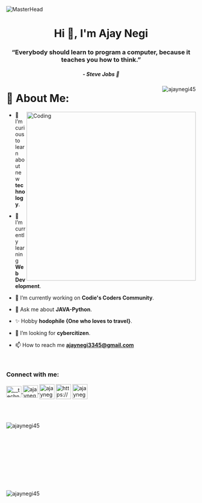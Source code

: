 ![MasterHead](https://1.bp.blogspot.com/-7A4WynwLsMw/XbBpCXG8fHI/AAAAAAAAMt4/uOa1bpLskYgrwGbllhSu2SDj_Mig8SXJQCLcBGAsYHQ/s1600/2000_600px.gif)
<h1 align="center">Hi 👋,&nbsp;I'm Ajay Negi</h1>
<h3 align="center">“Everybody should learn to program a computer, because it teaches you how to think.”</h3>
<h5 align="center";align="bold">- Steve Jobs 💭</h5>


 <img align="right" src="https://komarev.com/ghpvc/?username=ajaynegi45&label=Profile%20views&color=88C298&style=flat" alt="ajaynegi45" />

<h1 align="bold">💫  About Me:</h1>


<img align="right" alt="Coding" width="450" src="https://cdn.dribbble.com/users/1162077/screenshots/3848914/programmer.gif">

- 👀 I’m curious to learn about new **technology**.

- 🌱 I’m currently learning **Web Development**.

- 🔭 I’m currently working on **Codie's Coders Community**.

- 💬 Ask me about **JAVA-Python**.

- ✨ Hobby **hodophile {One who loves to travel}**.

- 💞️ I’m looking for **cybercitizen**.

- 📫 How to reach me **ajaynegi3345@gmail.com**


<br>

<h3 align="left">Connect with me:</h3>
<p align="left">
 
<!-- Instagram -->
<a href="https://instagram.com/ajaynegi.dev" target="blank" rel="noopener noreferrer" >
<img align="center" src="https://raw.githubusercontent.com/rahuldkjain/github-profile-readme-generator/master/src/images/icons/Social/instagram.svg" alt="__technical_boy45" height="30" width="40"/> </a>

<!-- Twitter -->
<a href="https://twitter.com/technical_boy3" target="blank" rel="noopener noreferrer" >
<img align="center" src="https://raw.githubusercontent.com/rahuldkjain/github-profile-readme-generator/master/src/images/icons/Social/twitter.svg" alt="ajaynegi3345" height="33" width="40" /> </a>

<!-- LinkedIn -->
<a href="https://linkedin.com/in/ajaynegi45/" target="blank" rel="noopener noreferrer" >
<img align="center" src="https://img.icons8.com/color/48/linkedin.png" alt="ajaynegi45/" width="40" height="40"  t/></a>

<!-- Discord -->
<a href="https://discord.gg/https://discord.gg/68De2PvDdR" target="blank" rel="noopener noreferrer" >
<img align="center" src="https://img.icons8.com/color/48/discord--v2.png" alt="https://discord.gg/68De2PvDdR" height="40" width="40"/></a>
 
<!-- Hashnode -->
<a href="https://ajaynegi.co" target="blank" rel="noopener noreferrer" >
<img align="center" src="https://img.icons8.com/color/48/hashnode.png" alt="ajaynegi.co" width="40" height="40" /></a>

</p>


<!-- <h3 align="left">Languages and Tools:</h3> 

<p align="left"> <a href="https://www.w3schools.com/css/" target="_blank" rel="noreferrer"> <img src="https://raw.githubusercontent.com/devicons/devicon/master/icons/css3/css3-original-wordmark.svg" alt="css3" width="40" height="40"/> </a> <a href="https://git-scm.com/" target="_blank" rel="noreferrer"> <img src="https://www.vectorlogo.zone/logos/git-scm/git-scm-icon.svg" alt="git" width="40" height="40"/> </a> <a href="https://www.w3.org/html/" target="_blank" rel="noreferrer"> <img src="https://raw.githubusercontent.com/devicons/devicon/master/icons/html5/html5-original-wordmark.svg" alt="html5" width="40" height="40"/> </a> <a href="https://www.java.com" target="_blank" rel="noreferrer"> <img src="https://raw.githubusercontent.com/devicons/devicon/master/icons/java/java-original.svg" alt="java" width="40" height="40"/> </a> <a href="https://www.photoshop.com/en" target="_blank" rel="noreferrer"> <img src="https://raw.githubusercontent.com/devicons/devicon/master/icons/photoshop/photoshop-line.svg" alt="photoshop" width="40" height="40"/> </a> <a href="https://www.python.org" target="_blank" rel="noreferrer"> <img src="https://raw.githubusercontent.com/devicons/devicon/master/icons/python/python-original.svg" alt="python" width="40" height="40"/> </a></p>


[![Ajay's GitHub activity graph](https://activity-graph.herokuapp.com/graph?username=ajaynegi45&&theme=xcode)](https://github.com/ajaynegi45)
-->
<br>
<br>
<!--
<p><img align="left" src="https://github-readme-stats.vercel.app/api?username=ajaynegi45&show_icons=true&locale=en&theme=vue" alt="ajaynegi45" /></p>
-->



<p>&nbsp;&nbsp;&nbsp;<img align="left" src="https://github-readme-streak-stats.herokuapp.com/?user=ajaynegi45&&theme=vue" alt="ajaynegi45" /></p>

<br>
<br>
<br>
<br>
<br>
<br>
<br>
<br>
<p><img align="left" src="https://github-readme-stats.vercel.app/api/top-langs?username=ajaynegi45&show_icons=true&locale=en&layout=compact&theme=vue" alt="ajaynegi45" />
</p>
